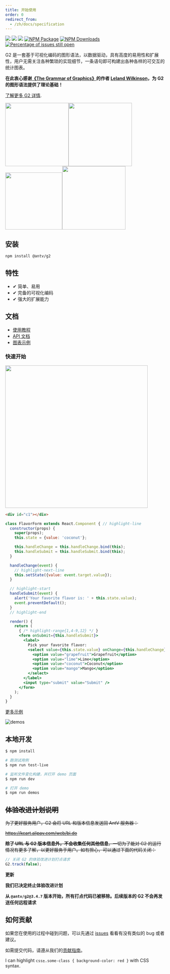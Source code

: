 ```yaml
---
title: 开始使用
order: 0
redirect_from:
  - /zh/docs/specification
---
```


[![](https://img.shields.io/travis/antvis/g2.svg)](https://travis-ci.org/antvis/g2)
![](https://img.shields.io/badge/language-javascript-red.svg)
![](https://img.shields.io/badge/license-MIT-000000.svg)
[![NPM Package](https://img.shields.io/npm/v/@antv/g2.svg)](https://www.npmjs.com/package/@antv/g2)
[![NPM Downloads](https://img.shields.io/npm/dm/@antv/g2.svg)](https://npmjs.org/package/@antv/g2)
[![Percentage of issues still open](https://isitmaintained.com/badge/open/antvis/g2.svg)](https://isitmaintained.com/project/antvis/g2 'Percentage of issues still open')

G2 是一套基于可视化编码的图形语法，以数据驱动，具有高度的易用性和扩展性，用户无需关注各种繁琐的实现细节，一条语句即可构建出各种各样的可交互的统计图表。

<swatch title="色板" colors="#F4664A,#30BF78,#FAAD14" colorNames="Red,Green,Yellow"></swatch>

<swatch title="色板" colors="#5B8FF9,#5B8FF9,#5B8FF9,#5B8FF9,#5B8FF9,#5B8FF9,#5B8FF9,#5B8FF9,#5B8FF9,#5B8FF9" colorNames="Geek Blue,Geek Blue,Geek Blue"></swatch>

<swatch title="色板" colors="#227BA2,#22BAED,#8AD4FF,#C9E9FF,#F2EAEA,#FFC5AC,#FF895D,#F3470D,#A4300C|#5B8FF9,#5B8FF9,#5B8FF9,#5B8FF9,#5B8FF9,#5B8FF9,#5B8FF9,#5B8FF9,#5B8FF9|#5B8FF9,#5B8FF9,#5B8FF9,#5B8FF9,#5B8FF9,#5B8FF9,#5B8FF9,#5B8FF9,#5B8FF9|#5B8FF9,#5B8FF9,#5B8FF9,#5B8FF9,#5B8FF9,#5B8FF9,#5B8FF9,#5B8FF9,#5B8FF9|#5B8FF9,#5B8FF9,#5B8FF9,#5B8FF9,#5B8FF9,#5B8FF9,#5B8FF9,#5B8FF9,#5B8FF9|#5B8FF9,#5B8FF9,#5B8FF9,#5B8FF9,#5B8FF9,#5B8FF9,#5B8FF9,#5B8FF9,#5B8FF9" colorNames="Red,Geek Blue,Geek Blue,Geek Blue,Geek Blue,Geek Blue"></swatch>

<swatch title="色板" grid="sudoku" colors="#5B8FF9,#5B8FF9,#5B8FF9,#5B8FF9,#5B8FF9,#5B8FF9,#5B8FF9,#5B8FF9,#5B8FF9|#5B8FF9,#5B8FF9,#5B8FF9,#5B8FF9,#5B8FF9,#5B8FF9,#5B8FF9,#5B8FF9,#5B8FF9|#5B8FF9,#5B8FF9,#5B8FF9,#5B8FF9,#5B8FF9,#5B8FF9,#5B8FF9,#5B8FF9,#5B8FF9|#5B8FF9,#5B8FF9,#5B8FF9,#5B8FF9,#5B8FF9,#5B8FF9,#5B8FF9,#5B8FF9,#5B8FF9|#5B8FF9,#5B8FF9,#5B8FF9,#5B8FF9,#5B8FF9,#5B8FF9,#5B8FF9,#5B8FF9,#5B8FF9|#5B8FF9,#5B8FF9,#5B8FF9,#5B8FF9,#5B8FF9,#5B8FF9,#5B8FF9,#5B8FF9,#5B8FF9" colorNames="Geek Blue,Geek Blue,Geek Blue,Geek Blue,Geek Blue,Geek Blue"></swatch>

<swatch title="色板" colors="#5B8FF9,#5B8FF9,#5B8FF9,#5B8FF9,#5B8FF9,#5B8FF9,#5B8FF9,#5B8FF9,#5B8FF9,#5B8FF9,#5B8FF9,#5B8FF9,#5B8FF9,#5B8FF9,#5B8FF9,#5B8FF9,#5B8FF9,#5B8FF9,#5B8FF9,#5B8FF9" colorNames="Geek Blue,Geek Blue,Geek Blue"></swatch>

**在此衷心感谢[《The Grammar of Graphics》](https://www.cs.uic.edu/~wilkinson/TheGrammarOfGraphics/GOG.html)的作者 [Leland Wilkinson](https://en.wikipedia.org/wiki/Leland_Wilkinson)，为 G2 的图形语法提供了理论基础！**

[了解更多 G2 详情](https://antv.alipay.com/zh-cn/g2/3.x/index.html).

<img src="https://gw.alipayobjects.com/zos/rmsportal/AOwgKIjknXfggPijmhym.gif" width="200"><img src="https://gw.alipayobjects.com/zos/rmsportal/nfiOREzMIsENrzUeLOGR.gif" width="200"><img src="https://gw.alipayobjects.com/zos/rmsportal/uZZmaudtKRnvUhmUdZSZ.gif" width="180"><img src="https://gw.alipayobjects.com/zos/rmsportal/ifSTXzrGbvtLRpnAvAiZ.gif" width="200">

## 安装

```bash
npm install @antv/g2
```

## 特性

- ✔︎ 简单、易用
- ✔︎ 完备的可视化编码
- ✔︎ 强大的扩展能力

## 文档

- [使用教程](https://antv.alipay.com/zh-cn/g2/3.x/tutorial/index.html)
- [API 文档](https://antv.alipay.com/zh-cn/g2/3.x/api/index.html)
- [图表示例](https://antv.alipay.com/zh-cn/g2/3.x/demo/index.html)

### 快速开始

<img src="https://gw.alipayobjects.com/zos/rmsportal/aHvVgFiBnGzzKCEjdVtL.png" width="450">

```html
<div id="c1"></div>
```

```jsx
class FlavorForm extends React.Component { // highlight-line
  constructor(props) {
    super(props);
    this.state = {value: 'coconut'};

    this.handleChange = this.handleChange.bind(this);
    this.handleSubmit = this.handleSubmit.bind(this);
  }

  handleChange(event) {
    // highlight-next-line
    this.setState({value: event.target.value});
  }

  // highlight-start
  handleSubmit(event) {
    alert('Your favorite flavor is: ' + this.state.value);
    event.preventDefault();
  }
  // highlight-end

  render() {
    return (
      { /* highlight-range{1,4-9,12} */ }
      <form onSubmit={this.handleSubmit}>
        <label>
          Pick your favorite flavor:
          <select value={this.state.value} onChange={this.handleChange}>
            <option value="grapefruit">Grapefruit</option>
            <option value="lime">Lime</option>
            <option value="coconut">Coconut</option>
            <option value="mango">Mango</option>
          </select>
        </label>
        <input type="submit" value="Submit" />
      </form>
    );
  }
}
```

[更多示例](https://antv.alipay.com/zh-cn/g2/3.x/demo/index.html)

![demos](https://user-images.githubusercontent.com/1655789/34187141-d800fe94-e56a-11e7-878a-4dc0e4f538d9.png)

## 本地开发

```bash
$ npm install

# 跑测试用例
$ npm run test-live

# 监听文件变化构建，并打开 demo 页面
$ npm run dev

# 打开 demo
$ npm run demos
```

## ~~体验改进计划说明~~

~~为了更好服务用户，G2 会将 URL 和版本信息发送回 AntV 服务器：~~

~~https://kcart.alipay.com/web/bi.do~~

~~**除了 URL 与 G2 版本信息外，不会收集任何其他信息**，一切为了能对 G2 的运行情况有更多了解，以更好服务于用户。如有担心，可以通过下面的代码关闭：~~

```js
// 关闭 G2 的体验改进计划打点请求
G2.track(false);
```

**更新**

**我们已决定终止体验改进计划**

**从 `@antv/g2@3.4.7` 版本开始，所有打点代码已被移除。后续版本的 G2 不会再发送任何远程请求**

## 如何贡献

如果您在使用的过程中碰到问题，可以先通过 [issues](https://github.com/antvis/g2/issues) 看看有没有类似的 bug 或者建议。

如需提交代码，请遵从我们的[贡献指南](https://github.com/antvis/g2/blob/master/CONTRIBUTING.md)。

I can highlight `css±.some-class { background-color: red }` with CSS syntax.
